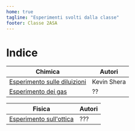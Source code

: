 ```yaml
---
home: true
tagline: "Esperimenti svolti dalla classe"
footer: Classe 2ASA
---
```

# Indice

| Chimica                                       | Autori                                                     |
|-----------------------------------------------|------------------------------------------------------------|
| [Esperimento sulle diluizioni](diluizioni.md) | Kevin Shera                                                |
| [Esperimento dei gas](gas.md)                 | ??                                                         |

| Fisica                                        | Autori                                                     |
|-----------------------------------------------|------------------------------------------------------------|
| [Esperimento sull'ottica](ottica.md)          | ???                                                        |